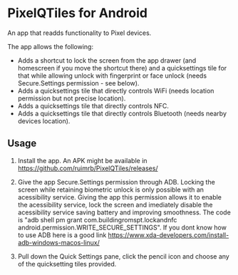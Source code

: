 PixelQTiles for Android
===============================

An app that readds functionality to Pixel devices.

The app allows the following:
 - Adds a shortcut to lock the screen from the app drawer (and homescreen if you move the shortcut there) and a quicksettings tile for that while allowing unlock with fingerprint or face unlock (needs Secure.Settings permission - see below).
 - Adds a quicksettings tile that directly controls WiFi (needs location permission but not precise location).
 - Adds a quicksettings tile that directly controls NFC.
 - Adds a quicksettings tile that directly controls Bluetooth (needs nearby devices location).

Usage
-----
1. Install the app. An APK might be available in 
https://github.com/ruimrb/PixelQTiles/releases/


2. Give the app Secure.Settings permission through ADB.
Locking the screen while retaining biometric unlock is only possible with an acessibility service. Giving the app this permission allows it to enable the acessibility service, lock the screen and imediately disable the acessibility service saving battery and improving smoothness.
The code is "adb shell pm grant com.buildingromspt.lockandnfc android.permission.WRITE_SECURE_SETTINGS".
If you dont know how to use ADB here is a good link https://www.xda-developers.com/install-adb-windows-macos-linux/


3. Pull down the Quick Settings pane, click the pencil icon and choose any of the quicksetting tiles provided.
